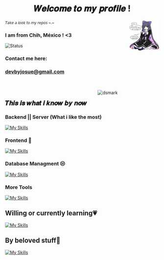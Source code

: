

<center><h1 align="center">𝑾𝒆𝒍𝒄𝒐𝒎𝒆 𝒕𝒐 𝒎𝒚 𝒑𝒓𝒐𝒇𝒊𝒍𝒆 !</h1></center>
<aside align="left">
<small>𝘛𝘢𝘬𝘦 𝘢 𝘭𝘰𝘰𝘬 𝘵𝘰 𝘮𝘺 𝘳𝘦𝘱𝘰𝘴 ~.~</small>
<img align="right" style="width: 20%;height: 20%;" src="./images/finalnoBg.png">

### I am from Chih, México ! <3 
![Status](https://img.shields.io/static/v1?label=Status&message=InProgress&color=Green)
### Contact me here:
### devbyjosue@gmail.com
</aside>
<br>
<br>
<img alt="dsmark" align="right"  height="40%" width="40%" src="https://c.tenor.com/NzrqQHFBVz8AAAAj/kitty-transparent.gif">
<aside align="left">

  
<h1> 𝑻𝒉𝒊𝒔 𝒊𝒔 𝒘𝒉𝒂𝒕 𝒊 𝒌𝒏𝒐𝒘 𝒃𝒚 𝒏𝒐𝒘 </h1>

### Backend || Server (What i like the most)
[![My Skills](https://skills.thijs.gg/icons?i=nodejs,express,py,linux,ts,cs,django,fastapi,flask)](https://skills.thijs.gg)

### Frontend 🚨
[![My Skills](https://skills.thijs.gg/icons?i=js,html,css,react,tailwind,vue)](https://skills.thijs.gg)

### Database Managment 😒
[![My Skills](https://skills.thijs.gg/icons?i=mysql,mongo)](https://skills.thijs.gg)

### More Tools 
[![My Skills](https://skills.thijs.gg/icons?i=raspberrypi,linux,discord,ps,postman,vscode,git,github)](https://skills.thijs.gg)

<h1>Willing or currently learning💗</h1>

[![My Skills](https://skills.thijs.gg/icons?i=aws,azure,cpp,dotnet,firebase,go,rust,godot,laravel,latex,nextjs,nuxtjs,pytorch,sass,c,dart,flutter,arduino,androidstudio,figma,java,kotlin,php,postgres,unity,sqlite3)](https://skills.thijs.gg)

<h1> By beloved stuff💖 </h1>

[![My Skills](https://skills.thijs.gg/icons?i=py,latex,julia,mongodb,fastapi,js,react,vite,tailwind,raspberrypi,docker)](https://skills.thijs.gg)


  
</aside>
